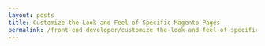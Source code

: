 ```yaml
---
layout: posts
title: Customize the Look and Feel of Specific Magento Pages
permalink: /front-end-developer/customize-the-look-and-feel-of-specific-magento-pages
---
```

